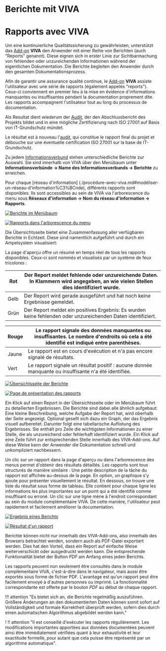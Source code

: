 <!-- TRANSLATED by md-translate -->
# Berichte mit VIVA

# Rapports avec VIVA

Um eine kontinuierliche Qualitätssicherung zu gewährleisten, unterstützt das [Add-on](../index.md) **VIVA** den Anwender mit einer Reihe von Berichten (auch "Reports" genannt). Diese eignen sich in erster Linie zur Sichtbarmachung von fehlenden oder unzureichenden Informationen während der eigentlichen Dokumentation. Die Berichte begleiten den Anwender durch den gesamten Dokumentationsprozess.

Afin de garantir une assurance qualité continue, le [Add-on](../index.md) **VIVA** assiste l'utilisateur avec une série de rapports (également appelés "reports"). Ceux-ci conviennent en premier lieu à la mise en évidence d'informations manquantes ou insuffisantes pendant la documentation proprement dite. Les rapports accompagnent l'utilisateur tout au long du processus de documentation.

Als Resultat dient wiederum der [Audit](./audits-mit-viva-unterstuetzen.md#audits-erstellen), der den Abschlussbericht des Projekts bildet und in eine mögliche Zertifizierung nach ISO 27001 auf Basis von IT-Grundschutz mündet.

Le résultat est à nouveau l'[audit](./audits-mit-viva-unterstuetzen.md#audits-erstellen), qui constitue le rapport final du projet et débouche sur une éventuelle certification ISO 27001 sur la base de IT-Grundschutz.

Zu jedem [Informationsverbund](./vorgehensweise-mit-viva.md#informationsverb%C3%BCnde-modellieren) stehen unterschiedliche Berichte zur Auswahl. Sie sind innerhalb von VIVA über den Menübaum unter **Informationsverbünde → Name des Informationsverbunds → Berichte** zu erreichen.

Pour chaque [réseau d'information] (./procédure-avec-viva.md#modéliser-un-réseau-d'information%C3%BCnde), différents rapports sont disponibles. Ils sont accessibles au sein de VIVA via l'arborescence du menu sous **Réseaux d'information → Nom du réseau d'information → Rapports**.

[![Berichte im Menübaum](../../assets/images/de/i-doit-pro-add-ons/viva/berichte/1-vb.png)](../../assets/images/de/i-doit-pro-add-ons/viva/berichte/1-vb.png)

[ ![Rapports dans l'arborescence du menu](../../assets/images/fr/i-doit-pro-add-ons/viva/rapports/1-vb.png)](../../assets/images/fr/i-doit-pro-add-ons/viva/rapports/1-vb.png)

Die Übersichtsseite bietet eine Zusammenfassung aller verfügbaren Berichte in Echtzeit. Diese sind namentlich aufgeführt und durch ein Ampelsystem visualisiert:

La page d'aperçu offre un résumé en temps réel de tous les rapports disponibles. Ceux-ci sont nommés et visualisés par un système de feux tricolores :

| Rot | Der Report meldet fehlende oder unzureichende Daten. In Klammern wird angegeben, an wie vielen Stellen dies identifiziert wurde. |
| --- | --- |
| Gelb | Der Report wird gerade ausgeführt und hat noch keine Ergebnisse gemeldet. |
| Grün | Der Report meldet ein positives Ergebnis: Es wurden keine fehlenden oder unzureichenden Daten identifiziert. |

| Rouge | Le rapport signale des données manquantes ou insuffisantes. Le nombre d'endroits où cela a été identifié est indiqué entre parenthèses. |
| --- | --- |
| Jaune | Le rapport est en cours d'exécution et n'a pas encore signalé de résultats. |
| Vert | Le rapport signale un résultat positif : aucune donnée manquante ou insuffisante n'a été identifiée. |

[![Übersichtsseite der Berichte](../../assets/images/de/i-doit-pro-add-ons/viva/berichte/2-vb.png)](../../assets/images/de/i-doit-pro-add-ons/viva/berichte/2-vb.png)

[ ![Page de présentation des rapports](../../assets/images/fr/i-doit-pro-add-ons/viva/rapports/2-vb.png)](../../assets/images/fr/i-doit-pro-add-ons/viva/rapports/2-vb.png)

Ein Klick auf einen Report in der Übersichtsseite oder im Menübaum führt zu detailierten Ergebnissen. Die Berichte sind dabei alle ähnlich aufgebaut: Eine kleine Beschreibung, welche Aufgabe der Report hat, wird oberhalb der Seite angezeigt. Optional gesellt sich dazu ein Graph, der das Ergebnis visuell aufbereitet. Darunter folgt eine tabellarische Auflistung des Ergebnisses. Sie enthält pro Zeile die wichtigsten Informationen zu einer Stelle, die als unzureichend oder fehlerhaft identifiziert wurde. Ein Klick auf eine Zeile führt zur entsprechenden Stelle innerhalb des VIVA-Add-ons. Auf diese Weise kann der Anwender die Dokumentation schnell und unkompliziert nachbessern.

Un clic sur un rapport dans la page d'aperçu ou dans l'arborescence des menus permet d'obtenir des résultats détaillés. Les rapports sont tous structurés de manière similaire : Une petite description de la tâche du rapport est affichée au-dessus de la page. En option, un graphique s'y ajoute pour présenter visuellement le résultat. En dessous, on trouve une liste du résultat sous forme de tableau. Elle contient pour chaque ligne les informations les plus importantes sur un point qui a été identifié comme insuffisant ou erroné. Un clic sur une ligne mène à l'endroit correspondant au sein du module complémentaire VIVA. De cette manière, l'utilisateur peut rapidement et facilement améliorer la documentation.

[![Ergebnis eines Berichts](../../assets/images/de/i-doit-pro-add-ons/viva/berichte/3-vb.png)](../../assets/images/de/i-doit-pro-add-ons/viva/berichte/3-vb.png)

[ ![Résultat d'un rapport](../../assets/images/fr/i-doit-pro-add-ons/viva/berichte/3-vb.png)](../../assets/images/fr/i-doit-pro-add-ons/viva/berichte/3-vb.png)

Berichte können nicht nur innerhalb des VIVA-Add-ons, also innerhalb des Browsers betrachtet werden, sondern auch als PDF-Datei exportiert werden. Dies hat den Vorteil, dass ein Report auf einfache Weise weiterverschickt oder ausgedruckt werden kann. Die entsprechende Funktionalität bietet der Button _PDF_ am Anfang eines jeden Berichts.

Les rapports peuvent non seulement être consultés dans le module complémentaire VIVA, c'est-à-dire dans le navigateur, mais aussi être exportés sous forme de fichier PDF. L'avantage est qu'un rapport peut être facilement envoyé à d'autres personnes ou imprimé. La fonctionnalité correspondante est offerte par le bouton _PDF_ au début de chaque rapport.

!!! attention "Es bietet sich an, die Berichte regelmäßig auszuführen. Größere Änderungen an den dokumentierten Daten können somit sofort auf Vollständigkeit und formale Korrektheit überprüft werden, sofern dies durch einen automatischen Algorithmus abgebildet werden kann."

! !! attention "Il est conseillé d'exécuter les rapports régulièrement. Les modifications importantes apportées aux données documentées peuvent ainsi être immédiatement vérifiées quant à leur exhaustivité et leur exactitude formelle, pour autant que cela puisse être représenté par un algorithme automatique".
